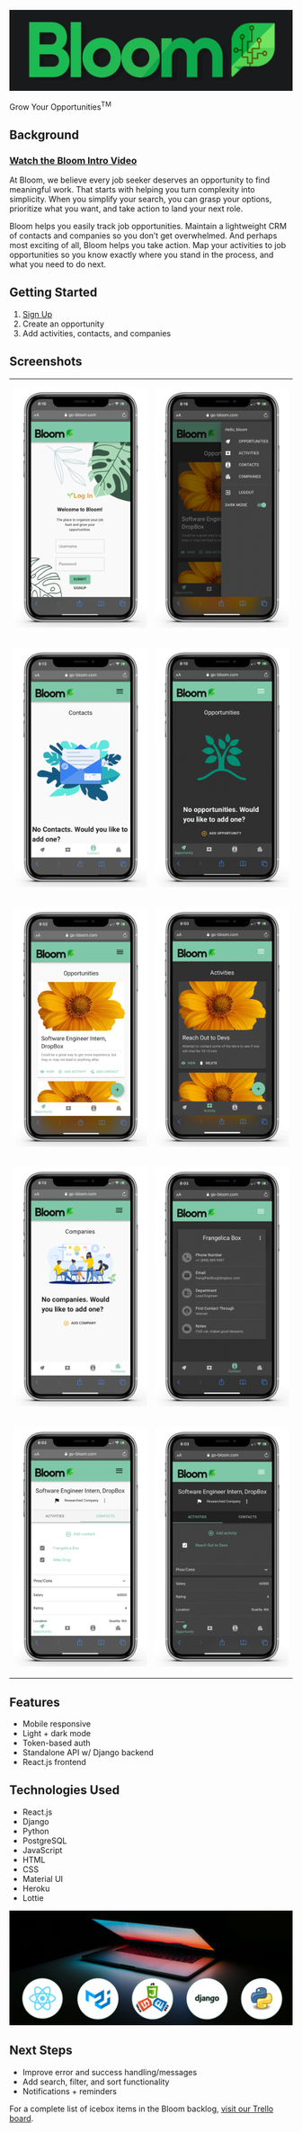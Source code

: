 [![Bloom Logo Banner Dark](/assets/screenshots/logo-banner-dark.png)](https://go-bloom.com)

Grow Your Opportunities<sup>TM</sup>

## Background

### [Watch the Bloom Intro Video](https://www.youtube.com/watch?v=s35vPfNzFJU)

At Bloom, we believe every job seeker deserves an opportunity to find meaningful work. That starts with helping you turn complexity into simplicity. When you simplify your search, you can grasp your options, prioritize what you want, and take action to land your next role.

Bloom helps you easily track job opportunities. Maintain a lightweight CRM of contacts and companies so you don’t get overwhelmed. And perhaps most exciting of all, Bloom helps you take action. Map your activities to job opportunities so you know exactly where you stand in the process, and what you need to do next.

## Getting Started

1. [Sign Up](https://go-bloom.com)
2. Create an opportunity
3. Add activities, contacts, and companies

## Screenshots
<table>

<tr>
<td>

![sign in light mode](/assets/screenshots/lightmode%20-%20signin.png)
</td>
<td>

![side nav dark mode](/assets/screenshots/darkmode%20-%20sidenav.png)
</td>
</tr>

<tr>
<td>

![companies empty light mode](/assets/screenshots/lightmode%20-%20contactsempty.png)
</td>
<td>

![opportunities detail empty dark mode](/assets/screenshots/darkmode%20-%20oppempty.png)
</td>
</tr>

<tr>
<td>

![opportunities index light mode](/assets/screenshots/lightmode-opp.png)
</td>
<td>

![activities dark mode](/assets/screenshots/darkmode-activities.png)
</td>
</tr>

<tr>
<td>

![companies light mode](/assets/screenshots/lightmode%20-%20companyempty.png)
</td>
<td>

![contacts detail page dark mode](/assets/screenshots/darkmode%20-%20contactsdetail.png)
</td>
</tr>

<tr>
<td>

![opportunity detail light mode](/assets/screenshots/lightmode%20-%20oppdetail.png)
</td>
<td>

![opportunities detail page dark mode](/assets/screenshots/darkmode%20-%20oppdetail.png)
</td>
</tr>

</table>


## Features

- Mobile responsive
- Light + dark mode
- Token-based auth
- Standalone API w/ Django backend
- React.js frontend

## Technologies Used

- React.js
- Django
- Python
- PostgreSQL
- JavaScript
- HTML
- CSS
- Material UI
- Heroku
- Lottie

![Bloom Technologies Used](/assets/screenshots/bloom%20tech.png)

## Next Steps

- Improve error and success handling/messages
- Add search, filter, and sort functionality
- Notifications + reminders

For a complete list of icebox items in the Bloom backlog, [visit our Trello board](https://trello.com/b/bTZJXCsD).